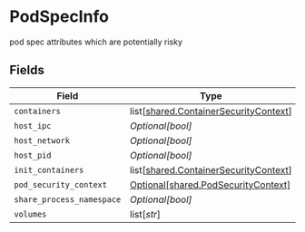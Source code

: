 # PodSpecInfo

pod spec attributes which are potentially risky 


## Fields

| Field                                                                                        | Type                                                                                         | Required                                                                                     | Description                                                                                  |
| -------------------------------------------------------------------------------------------- | -------------------------------------------------------------------------------------------- | -------------------------------------------------------------------------------------------- | -------------------------------------------------------------------------------------------- |
| `containers`                                                                                 | list[[shared.ContainerSecurityContext](undefined/models/shared/containersecuritycontext.md)] | :heavy_minus_sign:                                                                           | N/A                                                                                          |
| `host_ipc`                                                                                   | *Optional[bool]*                                                                             | :heavy_minus_sign:                                                                           | N/A                                                                                          |
| `host_network`                                                                               | *Optional[bool]*                                                                             | :heavy_minus_sign:                                                                           | N/A                                                                                          |
| `host_pid`                                                                                   | *Optional[bool]*                                                                             | :heavy_minus_sign:                                                                           | N/A                                                                                          |
| `init_containers`                                                                            | list[[shared.ContainerSecurityContext](undefined/models/shared/containersecuritycontext.md)] | :heavy_minus_sign:                                                                           | N/A                                                                                          |
| `pod_security_context`                                                                       | [Optional[shared.PodSecurityContext]](undefined/models/shared/podsecuritycontext.md)         | :heavy_minus_sign:                                                                           | N/A                                                                                          |
| `share_process_namespace`                                                                    | *Optional[bool]*                                                                             | :heavy_minus_sign:                                                                           | N/A                                                                                          |
| `volumes`                                                                                    | list[*str*]                                                                                  | :heavy_minus_sign:                                                                           | N/A                                                                                          |